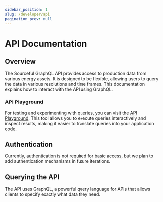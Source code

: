 ```yaml
---
sidebar_position: 1
slug: /developer/api
pagination_prev: null
---
```


# API Documentation

## Overview
The Sourceful GraphQL API provides access to production data from various energy assets. It is designed to be flexible, allowing users to query the data in various resolutions and time frames. This documentation explains how to interact with the API using GraphQL.

### API Playground
For testing and experimenting with queries, you can visit the [API Playground](https://api.srcful.dev/playground). This tool allows you to execute queries interactively and inspect results, making it easier to translate queries into your application code.

## Authentication
Currently, authentication is not required for basic access, but we plan to add authentication mechanisms in future iterations.

## Querying the API
The API uses GraphQL, a powerful query language for APIs that allows clients to specify exactly what data they need.
